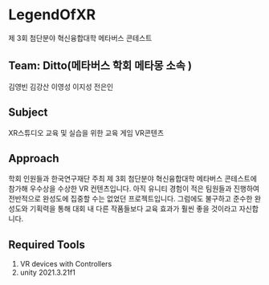 # LegendOfXR

제 3회 첨단분야 혁신융합대학 메타버스 콘테스트

## Team: Ditto(메타버스 학회 메타몽 소속 )

김영빈
김강산
이영성
이지성
전은인

## Subject

XR스튜디오 교육 및 실습을 위한 교육 게임 VR콘텐츠

## Approach

학회 인원들과 한국연구재단 주최 제 3회 첨단분야 혁신융합대학 메타버스 콘테스트에 참가해 우수상을 수상한 VR 컨텐츠입니다. 
아직 유니티 경험이 적은 팀원들과 진행하여 전반적으로 완성도에 집중할 수는 없었던 프로젝트입니다. 
그럼에도 불구하고 준수한 완성도와 기획력을 통해 대회 내 다른 작품들보다 교육 효과가 훨씬 좋을 것이라고 자신합니다.

## Required Tools

1. VR devices with Controllers
2. unity 2021.3.21f1
